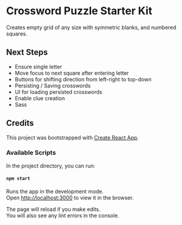 # Crossword Puzzle Starter Kit

Creates empty grid of any size with symmetric blanks, and numbered squares.  

## Next Steps

* Ensure single letter 
* Move focus to next square after entering letter
* Buttons for shifting direction from left-right to top-down
* Persisting / Saving crosswords
* UI for loading persisted crosswords
* Enable clue creation
* Sass 


## Credits

This project was bootstrapped with [Create React App](https://github.com/facebook/create-react-app).

### Available Scripts

In the project directory, you can run:

#### `npm start`

Runs the app in the development mode.<br>
Open [http://localhost:3000](http://localhost:3000) to view it in the browser.

The page will reload if you make edits.<br>
You will also see any lint errors in the console.
